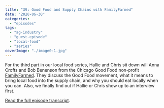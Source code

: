 ```yaml
---
title: "39: Good Food and Supply Chains with FamilyFarmed"
date: "2020-06-30"
categories: 
  - "episodes"
tags: 
  - "ag-industry"
  - "guest-episode"
  - "local-food"
  - "series"
coverImage: "./image0-1.jpg"
---
```


For the third part in our local food series, Hallie and Chris sit down will Anna Crofts and Bob Benenson from the Chicago Good Food non-profit [FamilyFarmed](https://familyfarmed.org/). They discuss the Good Food movement, what it means to bring local food into the supply chain, and why you should eat locally when you can. Also, we finally find out if Hallie or Chris show up to an interview first.

[Read the full episode transcript](https://www.onetogrowonpod.com/39-good-food-and-supply-chains-transcript/).
